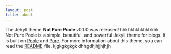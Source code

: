```yaml
---
layout: post
title: about
---
```

The Jekyll theme **Not Pure Poole** v0.1.0 was released!
hhkhkhkhkhkhkhk
Not Pure Poole is a simple, beautiful, and powerful Jekyll theme for blogs. It is built on [Poole](https://github.com/poole/poole) and [Pure](https://purecss.io/).
For more information about this theme, you can read the [README](https://github.com/vszhub/not-pure-poole/blob/master/README.md) file.
kjgkgkgkgk
dhhgdhjhjjhjhjh
